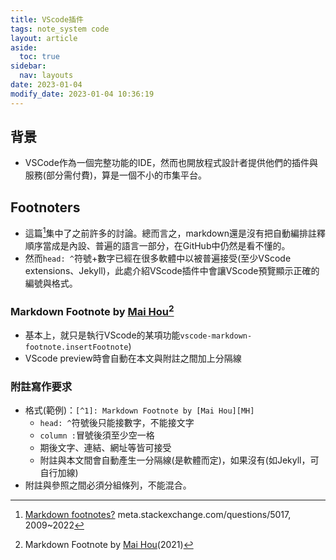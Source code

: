 ```yaml
---
title: VScode插件
tags: note_system code
layout: article
aside:
  toc: true
sidebar:
  nav: layouts
date: 2023-01-04
modify_date: 2023-01-04 10:36:19
---
```


## 背景

- VSCode作為一個完整功能的IDE，然而也開放程式設計者提供他們的插件與服務(部分需付費)，算是一個不小的市集平台。

## Footnoters

- 這篇[^2]集中了之前許多的討論。總而言之，markdown還是沒有把自動編排註釋順序當成是內設、普遍的語言一部分，在GitHub中仍然是看不懂的。
- 然而`head: ^`符號+數字已經在很多軟體中以被普遍接受(至少VScode extensions、Jekyll)，此處介紹VScode插件中會讓VScode預覽顯示正確的編號與格式。

### Markdown Footnote by [Mai Hou][MH][^1]

- 基本上，就只是執行VScode的某項功能`vscode-markdown-footnote.insertFootnote`)
- VScode preview時會自動在本文與附註之間加上分隔線


### 附註寫作要求

- 格式(範例)：`[^1]: Markdown Footnote by [Mai Hou][MH]`
  - `head: ^`符號後只能接數字，不能接文字
  - `column :`冒號後須至少空一格
  - 期後文字、連結、網址等皆可接受
  - 附註與本文間會自動產生一分隔線(是軟體而定)，如果沒有(如Jekyll，可自行加線)
- 附註與參照之間必須分組條列，不能混合。


[^1]: Markdown Footnote by [Mai Hou][MH](2021)
[^2]: [Markdown footnotes?][mse] meta.stackexchange.com/questions/5017, 2009~2022

[MH]: <https://marketplace.visualstudio.com/publishers/houkanshan> "Markdown Footnote"
[mse]: <https://meta.stackexchange.com/questions/5017/markdown-footnotes> "Markdown footnotes? Asked 13 years, 5 months ago, Modified 1 month ago, Viewed 38k times"